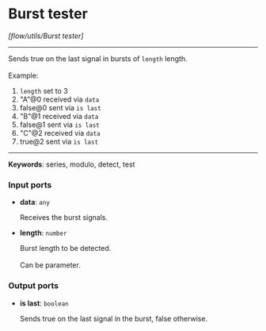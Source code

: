 # Burst tester

_[flow/utils/Burst tester]_

---

Sends true on the last signal in bursts of `length` length.<br>
<br>
Example:<br>
1. `length` set to 3<br>
2. "A"@0 received via `data`<br>
3. false@0 sent via `is last`<br>
4. "B"@1 received via `data`<br>
5. false@1 sent via `is last`<br>
6. "C"@2 received via `data`<br>
7. true@2 sent via `is last` <br>

---

__Keywords__: series, modulo, detect, test

### Input ports

* __data__: ` any `

    Receives the burst signals.<br>


* __length__: ` number `

    Burst length to be detected.<br>
    <br>
    Can be parameter.<br>

### Output ports

* __is last__: ` boolean `

    Sends true on the last signal in the burst, false otherwise.<br>

